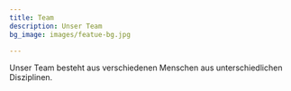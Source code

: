 ```yaml
---
title: Team
description: Unser Team
bg_image: images/featue-bg.jpg

---
```

Unser Team besteht aus verschiedenen Menschen aus unterschiedlichen Disziplinen.